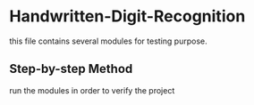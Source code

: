# Handwritten-Digit-Recognition 
this file contains several modules for testing purpose.

## Step-by-step Method
run the modules in order to verify the project
